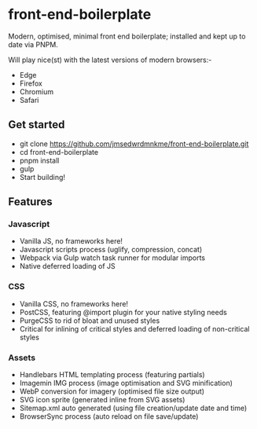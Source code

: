 # front-end-boilerplate
Modern, optimised, minimal front end boilerplate; installed and kept up to date via PNPM.

Will play nice(st) with the latest versions of modern browsers:-
* Edge
* Firefox
* Chromium
* Safari

## Get started
* git clone https://github.com/jmsedwrdmnkme/front-end-boilerplate.git
* cd front-end-boilerplate
* pnpm install
* gulp
* Start building!

## Features

### Javascript
* Vanilla JS, no frameworks here!
* Javascript scripts process (uglify, compression, concat)
* Webpack via Gulp watch task runner for modular imports
* Native deferred loading of JS

### CSS
* Vanilla CSS, no frameworks here!
* PostCSS, featuring @import plugin for your native styling needs
* PurgeCSS to rid of bloat and unused styles
* Critical for inlining of critical styles and deferred loading of non-critical styles

### Assets
* Handlebars HTML templating process (featuring partials)
* Imagemin IMG process (image optimisation and SVG minification)
* WebP conversion for imagery (optimised file size output)
* SVG icon sprite (generated inline from SVG assets)
* Sitemap.xml auto generated (using file creation/update date and time)
* BrowserSync process (auto reload on file save/update)
